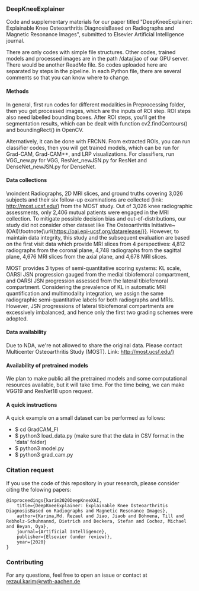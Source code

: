 ### DeepKneeExplainer
Code and supplementary materials for our paper titled "DeepKneeExplainer: Explainable Knee Osteoarthritis DiagnosisBased on Radiographs and Magnetic Resonance Images", submitted to Elsevier Artificial Intelligence journal. 

There are only codes with simple file structures. Other codes, trained models and processed images are in the path /data/jiao of our GPU server. There would be another ReadMe file. So codes uploaded here are separated by steps in the pipeline. In each Python file, there are several comments so that you can know where to change.

#### Methods
In general, first run codes for different modalities in Preprocessing folder, then you get processed images, which are the inputs of ROI step. ROI steps also need labelled bounding boxes. After ROI steps, you'll get the segmentation results, which can be dealt with function cv2.findContours() and boundingRect() in OpenCV. 

Alternatively, it can be done with FRCNN. From extracted ROIs, you can run classifier codes, then you will get trained models, which can be run for Grad-CAM, Grad-CAM++, and LRP visualizations. For classifiers, run VGG_new.py for VGG, ResNet_newJSN.py for ResNet and DenseNet_newJSN.py for DenseNet.

#### Data collections
\noindent Radiographs, 2D MRI slices, and ground truths covering 3,026 subjects and their six follow-up examinations are collected (link: http://most.ucsf.edu/) from the MOST study. Out of 3,026 knee radiographic assessments, only 2,406 mutual patients were engaged in the MRI collection. To mitigate possible decision bias and out-of-distributions, our study did not consider other dataset like The Osteoarthritis Initiative~(OAI)\footnote{\url{https://oai.epi-ucsf.org/datarelease/}}. However, to maintain data integrity, this study and the subsequent evaluation are based on the first visit data which provide MRI slices from 4 perspectives: 4,812 radiographs from the coronal plane, 4,748 radiographs from the sagittal plane, 4,676 MRI slices from the axial plane, and 4,678 MRI slices.

MOST provides 3 types of semi-quantitative scoring systems: KL scale, OARSI JSN progression gauged from the medial tibiofemoral compartment, and OARSI JSN progression assessed from the lateral tibiofemoral compartment. Considering the prevalence of KL in automatic MRI quantification and multimodality integration, we assign the same radiographic semi-quantitative labels for both radiographs and MRIs. However, JSN progressions of lateral tibiofemoral compartments are excessively imbalanced, and hence only the first two grading schemes were adopted.

#### Data availability
Due to NDA, we're not allowed to share the original data. Please contact Multicenter Osteoarthritis Study (MOST). Link: http://most.ucsf.edu/}

#### Availability of pretrained models
We plan to make public all the pretrained models and some computational resources available, but it will take time. For the time being, we can make VGG19 and ResNet18 upon request. 

#### A quick instructions
A quick example on a small dataset can be performed as follows: 
* $ cd GradCAM_FI
* $ python3 load_data.py (make sure that the data in CSV format in the 'data' folder)
* $ python3 model.py
* $ python3 grad_cam.py

### Citation request
If you use the code of this repository in your research, please consider citing the folowing papers:

    @inproceedings{karim2020DeepKneeXAI,
        title={DeepKneeExplainer: Explainable Knee Osteoarthritis DiagnosisBased on Radiographs and Magnetic Resonance Images},
        author={Karima,Md. Rezaul and Jiao, Jiaob and Döhmena, Till and Rebholz-Schuhmannd, Dietrich and Deckera, Stefan and Cochez, Michael and Beyan, Oya},
        journal={Artificial Intelligence},
        publisher={Elsevier (under review)},
        year={2020}
    }

### Contributing
For any questions, feel free to open an issue or contact at rezaul.karim@rwth-aachen.de
